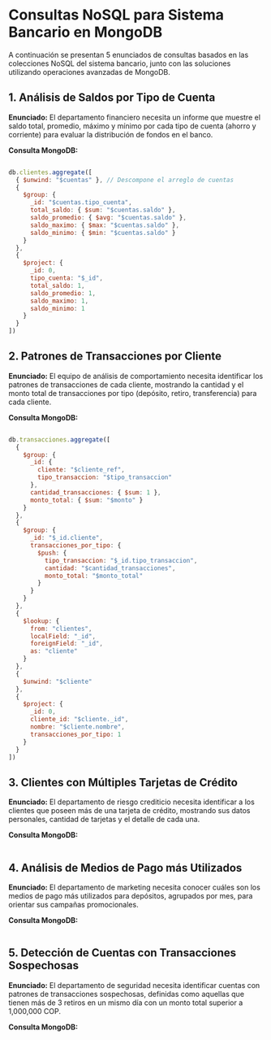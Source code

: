 # Consultas NoSQL para Sistema Bancario en MongoDB

A continuación se presentan 5 enunciados de consultas basados en las colecciones NoSQL del sistema bancario, junto con las soluciones utilizando operaciones avanzadas de MongoDB.

## 1. Análisis de Saldos por Tipo de Cuenta

**Enunciado:** El departamento financiero necesita un informe que muestre el saldo total, promedio, máximo y mínimo por cada tipo de cuenta (ahorro y corriente) para evaluar la distribución de fondos en el banco.

**Consulta MongoDB:**
```javascript

db.clientes.aggregate([
  { $unwind: "$cuentas" }, // Descompone el arreglo de cuentas
  {
    $group: {
      _id: "$cuentas.tipo_cuenta",
      total_saldo: { $sum: "$cuentas.saldo" },
      saldo_promedio: { $avg: "$cuentas.saldo" },
      saldo_maximo: { $max: "$cuentas.saldo" },
      saldo_minimo: { $min: "$cuentas.saldo" }
    }
  },
  {
    $project: {
      _id: 0,
      tipo_cuenta: "$_id",
      total_saldo: 1,
      saldo_promedio: 1,
      saldo_maximo: 1,
      saldo_minimo: 1
    }
  }
])


```

## 2. Patrones de Transacciones por Cliente

**Enunciado:** El equipo de análisis de comportamiento necesita identificar los patrones de transacciones de cada cliente, mostrando la cantidad y el monto total de transacciones por tipo (depósito, retiro, transferencia) para cada cliente.

**Consulta MongoDB:**
```javascript

db.transacciones.aggregate([
  {
    $group: {
      _id: {
        cliente: "$cliente_ref",
        tipo_transaccion: "$tipo_transaccion"
      },
      cantidad_transacciones: { $sum: 1 },
      monto_total: { $sum: "$monto" }
    }
  },
  {
    $group: {
      _id: "$_id.cliente",
      transacciones_por_tipo: {
        $push: {
          tipo_transaccion: "$_id.tipo_transaccion",
          cantidad: "$cantidad_transacciones",
          monto_total: "$monto_total"
        }
      }
    }
  },
  {
    $lookup: {
      from: "clientes",
      localField: "_id",
      foreignField: "_id",
      as: "cliente"
    }
  },
  {
    $unwind: "$cliente"
  },
  {
    $project: {
      _id: 0,
      cliente_id: "$cliente._id",
      nombre: "$cliente.nombre",
      transacciones_por_tipo: 1
    }
  }
])


```

## 3. Clientes con Múltiples Tarjetas de Crédito

**Enunciado:** El departamento de riesgo crediticio necesita identificar a los clientes que poseen más de una tarjeta de crédito, mostrando sus datos personales, cantidad de tarjetas y el detalle de cada una.

**Consulta MongoDB:**
```javascript
```

## 4. Análisis de Medios de Pago más Utilizados

**Enunciado:** El departamento de marketing necesita conocer cuáles son los medios de pago más utilizados para depósitos, agrupados por mes, para orientar sus campañas promocionales.

**Consulta MongoDB:**
```javascript
```

## 5. Detección de Cuentas con Transacciones Sospechosas

**Enunciado:** El departamento de seguridad necesita identificar cuentas con patrones de transacciones sospechosas, definidas como aquellas que tienen más de 3 retiros en un mismo día con un monto total superior a 1,000,000 COP.

**Consulta MongoDB:**
```javascript
```